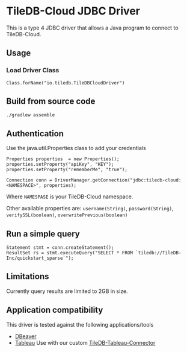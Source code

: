 # TileDB-Cloud JDBC Driver

This is a type 4 JDBC driver that allows a Java program to connect to TileDB-Cloud.

## Usage

### Load Driver Class

```Class.forName("io.tiledb.TileDBCloudDriver")```

## Build from source code

```./gradlew assemble```

## Authentication

Use the java.util.Properties class to add your credentials

```
Properties properties  = new Properties();
properties.setProperty("apiKey", "KEY");
properties.setProperty("rememberMe", "true");

Connection conn = DriverManager.getConnection("jdbc:tiledb-cloud:<NAMESPACE>", properties);
```

Where ```NAMESPASE``` is your TileDB-Cloud namespace.

Other available properties are: ```username(String)```, ```password(String)```, ```verifySSL(boolean)```, ```overwritePrevious(boolean)```

## Run a simple query
```
Statement stmt = conn.createStatement();
ResultSet rs = stmt.executeQuery("SELECT * FROM `tiledb://TileDB-Inc/quickstart_sparse`");
```

## Limitations
Currently query results are limited to 2GB in size.

## Application compatibility
This driver is tested against the following applications/tools
- [DBeaver](https://dbeaver.com)
- [Tableau](https://www.tableau.com) Use with our custom [TileDB-Tableau-Connector](https://github.com/TileDB-Inc/TileDB-Tableau-Connector)

